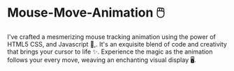 # Mouse-Move-Animation 🖱️

I've crafted a mesmerizing mouse tracking animation using the power of HTML5 CSS, and Javascript 📡,.
It's an exquisite blend of code and creativity that brings your cursor to life ✨.
Experience the magic as the animation follows your every move, weaving an enchanting visual display 🖥️.

